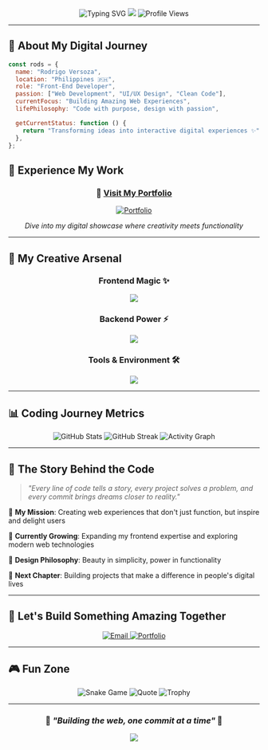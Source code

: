 <div align="center">
  
  <!-- Animated Header -->
  <img src="https://readme-typing-svg.herokuapp.com?font=Fira+Code&weight=600&size=35&pause=1000&color=00D4FF&center=true&vCenter=true&width=600&height=100&lines=Hi+there!+👋+I'm+Rods;Web+Developer+from+🇵🇭;Crafting+Digital+Experiences;Welcome+to+My+Code+Universe!" alt="Typing SVG" />
  
  <!-- Profile Banner -->
  <img src="https://capsule-render.vercel.app/api?type=waving&color=gradient&height=200&section=header&text=Rodrigo%20Versoza&fontSize=80&fontAlignY=35&animation=twinkling&fontColor=gradient" />
  
  <!-- Profile Views with Style -->
  <img src="https://komarev.com/ghpvc/?username=rgversoza&label=Profile%20Visitors&color=00D4FF&style=for-the-badge" alt="Profile Views" />
  
</div>

---

## 🚀 **About My Digital Journey**

```javascript
const rods = {
  name: "Rodrigo Versoza",
  location: "Philippines 🇵🇭",
  role: "Front-End Developer",
  passion: ["Web Development", "UI/UX Design", "Clean Code"],
  currentFocus: "Building Amazing Web Experiences",
  lifePhilosophy: "Code with purpose, design with passion",

  getCurrentStatus: function () {
    return "Transforming ideas into interactive digital experiences ✨";
  },
};
```

## 🌟 **Experience My Work**

<div align="center">
  
  ### 🎯 **[Visit My Portfolio](https://rods-portfolio.vercel.app/)** 
  
  <a href="https://rods-portfolio.vercel.app/" target="_blank">
    <img src="https://img.shields.io/badge/🌐_Portfolio-Live_Website-00D4FF?style=for-the-badge&logo=vercel&logoColor=white&labelColor=000000" alt="Portfolio" />
  </a>
  
  *Dive into my digital showcase where creativity meets functionality*
  
</div>

---

## 🎨 **My Creative Arsenal**

<div align="center">

### **Frontend Magic** ✨

<img src="https://skillicons.dev/icons?i=html,css,js,bootstrap,figma" />

### **Backend Power** ⚡

<img src="https://skillicons.dev/icons?i=php,laravel,codeigniter,mysql" />

### **Tools & Environment** 🛠️

<img src="https://skillicons.dev/icons?i=git,bash,linux,photoshop,postman" />

</div>

---

## 📊 **Coding Journey Metrics**

<div align="center">
  
  <!-- Stats Cards -->
  <img src="https://github-readme-stats.vercel.app/api?username=rgversoza&show_icons=true&theme=tokyonight&hide_border=true&bg_color=0D1117&title_color=00D4FF&icon_color=00D4FF&text_color=FFFFFF" alt="GitHub Stats" />
  
  <img src="https://github-readme-streak-stats.herokuapp.com/?user=rgversoza&theme=tokyonight&hide_border=true&background=0D1117&stroke=00D4FF&ring=00D4FF&fire=FF6B6B&currStreakLabel=00D4FF" alt="GitHub Streak" />
  
  <!-- Activity Graph -->
  <img src="https://github-readme-activity-graph.vercel.app/graph?username=rgversoza&theme=tokyo-night&hide_border=true&bg_color=0D1117&color=00D4FF&line=00D4FF&point=FF6B6B" alt="Activity Graph" />
  
</div>

---

## 🌈 **The Story Behind the Code**

> _"Every line of code tells a story, every project solves a problem, and every commit brings dreams closer to reality."_

🎯 **My Mission**: Creating web experiences that don't just function, but inspire and delight users

🌱 **Currently Growing**: Expanding my frontend expertise and exploring modern web technologies

🎨 **Design Philosophy**: Beauty in simplicity, power in functionality

🚀 **Next Chapter**: Building projects that make a difference in people's digital lives

---

## 💌 **Let's Build Something Amazing Together**

<div align="center">
  
  <!-- Contact Cards -->
  <a href="mailto:rodrigogemversoza15@gmail.com">
    <img src="https://img.shields.io/badge/Email-D14836?style=for-the-badge&logo=gmail&logoColor=white" alt="Email" />
  </a>
  
  <a href="https://rods-portfolio.vercel.app/" target="_blank">
    <img src="https://img.shields.io/badge/Portfolio-000000?style=for-the-badge&logo=vercel&logoColor=white" alt="Portfolio" />
  </a>
  
  <!-- Social Links Section - Add your social media when ready -->
  <!--
  <a href="your-linkedin-url">
    <img src="https://img.shields.io/badge/LinkedIn-0077B5?style=for-the-badge&logo=linkedin&logoColor=white" alt="LinkedIn" />
  </a>
  
  <a href="your-twitter-url">
    <img src="https://img.shields.io/badge/Twitter-1DA1F2?style=for-the-badge&logo=twitter&logoColor=white" alt="Twitter" />
  </a>
  -->
  
</div>

---

## 🎮 **Fun Zone**

<div align="center">
  
  <!-- Snake Game -->
  <img src="https://github.com/rgversoza/rgversoza/blob/output/github-contribution-grid-snake.svg" alt="Snake Game" />
  
  <!-- Quote of the Day -->
  <img src="https://quotes-github-readme.vercel.app/api?type=horizontal&theme=tokyonight" alt="Quote" />
  
  <!-- Trophy -->
  <img src="https://github-profile-trophy.vercel.app/?username=rgversoza&theme=tokyonight&no-frame=true&column=7" alt="Trophy" />
  
</div>

---

<div align="center">
  
  ### 🌟 *"Building the web, one commit at a time"* 🌟
  
  <!-- Footer Animation -->
  <img src="https://capsule-render.vercel.app/api?type=waving&color=gradient&height=100&section=footer" />
  
</div>
